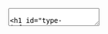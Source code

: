 <section data-markdown>
<textarea data-template>

# Type inference

* type inference
  * types on return values

* type guards
  * typeof x === "string"
  * x instanceof type
  * custon type guards `function isCat(value: any) value is Cat {}`

* Exhaustiveness checking
* resricting 

</textarea>
</section>
